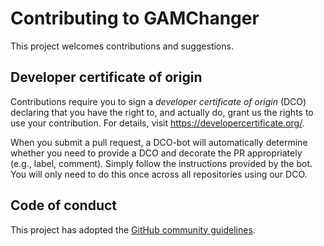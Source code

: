 # Contributing to GAMChanger

This project welcomes contributions and suggestions.

## Developer certificate of origin
Contributions require you to sign a _developer certificate of origin_ (DCO) declaring that you have the right to, and actually do, grant us the rights to use your contribution. For details, visit https://developercertificate.org/.

When you submit a pull request, a DCO-bot will automatically determine whether you need to provide a DCO and decorate the PR appropriately (e.g., label, comment). Simply follow the instructions provided by the bot. You will only need to do this once across all repositories using our DCO.

## Code of conduct
This project has adopted the [GitHub community guidelines](https://help.github.com/en/github/site-policy/github-community-guidelines).